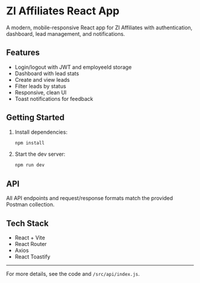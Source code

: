 # ZI Affiliates React App

A modern, mobile-responsive React app for ZI Affiliates with authentication, dashboard, lead management, and notifications.

## Features
- Login/logout with JWT and employeeId storage
- Dashboard with lead stats
- Create and view leads
- Filter leads by status
- Responsive, clean UI
- Toast notifications for feedback

## Getting Started

1. Install dependencies:
   ```bash
   npm install
   ```
2. Start the dev server:
   ```bash
   npm run dev
   ```

## API
All API endpoints and request/response formats match the provided Postman collection.

## Tech Stack
- React + Vite
- React Router
- Axios
- React Toastify

---

For more details, see the code and `/src/api/index.js`.
